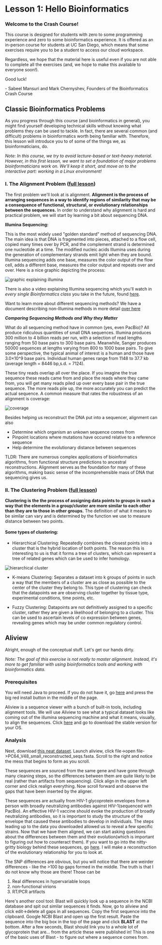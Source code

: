 # Lesson 1: Hello Bioinformatics

### Welcome to the Crash Course!

This course is designed for students with zero to some programming experience and zero to some bioinformatics experience. It is offered as an in-person course for students at UC San Diego, which means that some exercises require you to be a student to access our cloud workspace.

Regardless, we hope that the material here is useful even if you are not able to complete all the exercises (and, we hope to make this available to everyone soon!).

Good luck!

\- Sabeel Mansuri and Mark Chernyshev, Founders of the Bioinformatics Crash Course

## Classic Bioinformatics Problems

As you progress through this course (and bioinformatics in general), you might find yourself developing technical skills without knowing what problems they can be used to tackle. In fact, there are several common (and difficult) problems in bioinformatics worth being familiar with. Therefore, this lesson will introduce you to of some of the things we, as bioinformaticians, do. 

*Note: In this course, we try to avoid lecture-based or text-heavy material. However, in this first lesson, we want to set a foundation of major problems bioinformaticians work on. We'll keep it short, and move on to the interactive part: working in a Linux environment!*

### I. The Alignment Problem ([full lesson](/8.1_Alignment.md))

The first problem we'll look at is alignment. **Alignment is the process of arranging sequences in a way to identify regions of similarity that may be a consequence of functional, structural, or evolutionary relationships between the sequences.** In order to understand why alignment is hard and practical problem, we will start by learning a bit about sequencing DNA. 

**Illumina Sequencing:** 

This is the most widely used "golden standard" method of sequencing DNA. The main idea is that DNA is fragmented into pieces, attached to a flow cell, copied many times over by PCR, and the complement strand is determined one nucleotide at a time. The modified nucleic acids Illumina uses during the generation of complementary strands emit light when they are bound. Illumina sequencing adds one base, measures the color output of the flow cell, adds a different base, measures the color output and repeats over and over. Here is a nice graphic depicting the process:

![graphic explaining illumina](http://www.3402bioinformaticsgroup.com/wp-content/uploads/2016/07/NGS.png)

There is also a video explaining Illumina sequencing which you'll watch in *every single Bioinformatics class* you take in the future, found [here](https://www.youtube.com/watch?v=fCd6B5HRaZ8). 

Want to learn more about different sequencing methods? We have a document describing non-Illumina methods in more detail [over here](/extras/1.1_Extra_Sequencing.md)

***Comparing Sequencing Methods and Why they Matter***

What do all sequencing method have in common (yes, even PacBio)?  All produce ridiculous quantities of small DNA sequences. Illumina produces  300 million to 4 billion reads per run, with a selection of read lengths ranging from 50 base pairs to 300 base pairs. Meanwhile, Sanger produces 50000 sequences at lengths varying from 800 to 1000 base pairs. To give some perspective, the typical animal of interest is a human and those have 3.0×10^9 base pairs. Individual human genes range from 1148 to 37.7 kb (average length = 8446 bp,s.d. = 7124). 

These tiny reads overlap all over the place. If you imagine the true sequence these reads came from and place the reads where they came from, you will get many reads piled up over every base pair in the true sequence. The more reads pile up, the more accurately you can predict the actual sequence. A common measure that rates the robustness of an alignment is coverage:

![coverage](https://slideplayer.com/slide/5083621/16/images/4/Definition+of+Coverage.jpg)

Besides helping us reconstruct the DNA put into a sequencer, alignment can also
- Determine which organism an unkown sequence comes from
- Pinpoint locations where mutations have occured relative to a reference sequence
- Help determine the evolutionary distance between sequences

TLDR: There are numerous complex applications of bioinformatics algorithms, from functional structure predictions to ancestral reconstructions. Alignment serves as the foundation for many of these algorithms, making basic sense of the incomprehensible mass of DNA that sequencing gives us. 

### II. The Clustering Problem ([full lesson](/9_1_Clustering.md))

**Clustering is the the process of assigning data points to groups in such a way that the elements in a group/cluster are more similar to each other than they are to those in other groups.** The definition of what it means to be similar can vary and is determined by the function we use to measure distance between two points.

#### Some types of clustering:
- Hierarchical Clustering: Repeatedly combines the closest points into a cluster that is the hybrid location of both points. The reason this is interesting to us is that it forms a tree of clusters, which can represent a tree of related genes which can be used to infer homology.

![hierarchical cluster](https://upload.wikimedia.org/wikipedia/commons/a/ad/Hierarchical_clustering_simple_diagram.svg)

- K-means Clustering: Separates a dataset into k groups of points in such a way that the members of a cluster are as close as possible to the center of the cluster they belong to. This type of clustering can check that the datapoints we are observing cluster together by tissue type, experimental conditions, time points, etc. 

- Fuzzy Clustering: Datapoints are not definitively assigned to a specific cluster, rather they are given a likelihood of belonging to a cluster. This can be used to ascertain levels of co expression between genes, revealing genes which may be under common regulatory control. 

## Aliview

Alright, enough of the conceptual stuff. Let's get our hands dirty.

*Note: The goal of this exercise is not really to master alignment. Instead, it's more to get familiar with using bioinformatics tools and working with bioinformatics data.*

### Prerequisites

You will need Java to proceed. If you do not have it, go [here](https://www.java.com/en/) and press the big red install button in the middle of the page.

Aliview is a sequence viewer with a bunch of built-in tools, including alignment tools. We will use Aliview to see what a typical dataset looks like coming out of the illumina sequencing machine and what it means, visually, to align the sequences. Click [here](http://www.ormbunkar.se/aliview/) and go to download the stable version for your OS. 

### Analysis

Next, download [this neat dataset](https://drive.google.com/a/ucsd.edu/file/d/1iIzDwKm2k_VOnen0BRwtZ9Jlf81h3t5g/view?usp=sharing). Launch aliview, click file->open file->PC64_V48_small_reconstructed_seqs.fasta. Scroll to the right and notice the mess that begins to form as you scroll. 

These sequences are sourced from the same gene and have gone through many cleaning steps, so the differences between them are quite likely to be real (rather than artifacts from sequencing). Click align in the upper left corner and click realign everything. Now scroll forward and observe the gaps that have been inserted by the aligner.

These sequences are actually from HIV-1 glycoprotein envelopes from a person with broadly neutralizing antibodies against HIV-1(sequenced with PacBio). An effective HIV-1 vaccine should evoke the production of broadly neutralizing antibodies, so it is important to study the structure of the envelope that caused these antibodies to develop in individuals. The steps leading up to the data you downloaded allowed us to reveal a few specific strains. Now that we have them aligned, we can start asking questions about the differences between them and their evolution(which is important to figuring out how to counteract them). If you want to go into the nitty-gritty biology behind these sequences, go [here](https://www.cell.com/immunity/pdf/S1074-7613(17)30479-X.pdf). I will make a reconstruction of the evolutionary relationship for you to look at. 

The SNP differences are obvious, but you will notice that there are weirder differences - like the >100 bp gaps formed in the middle. The truth is that I do not know why those are there! Those can be 

1. Real differences in hypervariable loops
2. non-functional virions
3. RT/PCR artifacts

Here's another cool tool: Blast will quickly look up a sequence in the NCBI database and spit out similar sequences it finds. Now, go to aliview and click edit->delete all gaps in all sequences. Copy the first sequence into the clipboard. Google NCBI Blast and open up the first result. Paste the sequence into the big box in the top of the page and click **BLAST** at the bottom. After a few seconds, Blast should link you to a whole lot of glycoprotein that are... from the article these were published in! This is one of the basic uses of Blast - to figure out where a sequence comes from. 
